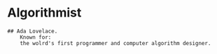 # Algorithmist
    ## Ada Lovelace. 
        Known for: 
        the wolrd's first programmer and computer algorithm designer.
